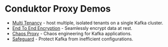 # Conduktor Proxy Demos

* [Multi Tenancy](multi-tenant/Readme.md) - host multiple, isolated tenants on a single Kafka cluster.
* [End To End Encryption](encryption/Readme.md) - Seamlessly encrypt data at rest.
* [Chaos Proxy](chaos/Readme.md) - Chaos engineering for Kafka applications.
* [Safeguard](safeguard/Readme.md) - Protect Kafka from inefficient configurations.